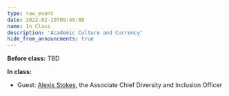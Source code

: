 ```yaml
---
type: raw_event
date: 2022-02-10T09:45:00
name: In Class
description: 'Academic Culture and Currency'
hide_from_announcments: true
---
```


**Before class:** TBD

**In class:**
* Guest: [Alexis Stokes](https://edib.harvard.edu/), the Associate Chief Diversity and Inclusion Officer
